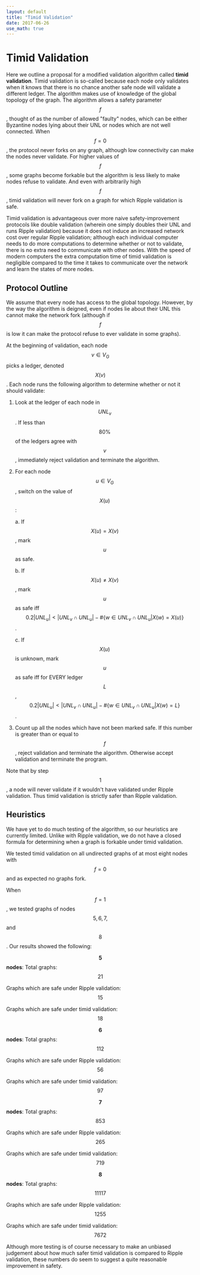 ```yaml
---
layout: default
title: "Timid Validation"
date: 2017-06-26
use_math: true
---
```


# Timid Validation

Here we outline a proposal for a modified validation algorithm called **timid validation**. Timid validation is so-called because each node only validates when it knows that there is no chance another safe node will validate a different ledger. The algorithm makes use of knowledge of the global topology of the graph. The algorithm allows a safety parameter $$f$$, thought of as the number of allowed "faulty" nodes, which can be either Byzantine nodes lying about their UNL or nodes which are not well connected. When $$f=0$$, the protocol never forks on any graph, although low connectivity can make the nodes never validate. For higher values of $$f$$, some graphs become forkable but the algorithm is less likely to make nodes refuse to validate. And even with arbitrarily high $$f$$, timid validation will never fork on a graph for which Ripple validation is safe.

Timid validation is advantageous over more naive safety-improvement protocols like double validation (wherein one simply doubles their UNL and runs Ripple validation) because it does not induce an increased network cost over regular Ripple validation; although each individual computer needs to do more computations to determine whether or not to validate, there is no extra need to communicate with other nodes. With the speed of modern computers the extra computation time of timid validation is negligible compared to the time it takes to communicate over the network and learn the states of more nodes.

## Protocol Outline

We assume that every node has access to the global topology. However, by the way the algorithm is deigned, even if nodes lie about their UNL this cannot make the network fork (although if $$f$$ is low it can make the protocol refuse to ever validate in some graphs).

At the beginning of validation, each node $$v\in V_G$$ picks a ledger, denoted $$X(v)$$. Each node runs the following algorithm to determine whether or not it should validate:

1. Look at the ledger of each node in $$UNL_v$$. If less than $$80\%$$ of the ledgers agree with $$v$$, immediately reject validation and terminate the algorithm.
2. For each node $$u\in V_G$$, switch on the value of $$X(u)$$:

    a. If $$X(u)=X(v)$$, mark $$u$$ as safe.
    
    b. If $$X(u)\neq X(v)$$, mark $$u$$ as safe iff $$0.2\vert UNL_u \vert<\vert UNL_v\cap UNL_u\vert - \#\{w\in UNL_v\cap UNL_u\vert X(w)=X(u)\}$$.
    
    c. If $$X(u)$$ is unknown, mark $$u$$ as safe iff for EVERY ledger $$L$$, $$0.2\vert UNL_u \vert<\vert UNL_v\cap UNL_u\vert - \#\{w\in UNL_v\cap UNL_u\vert X(w)=L\}$$.
3. Count up all the nodes which have not been marked safe. If this number is greater than or equal to $$f$$, reject validation and terminate the algorithm. Otherwise accept validation and terminate the program.

Note that by step $$1$$, a node will never validate if it wouldn't have validated under Ripple validation. Thus timid validation is strictly safer than Ripple validation.

## Heuristics

We have yet to do much testing of the algorithm, so our heuristics are currently limited. Unlike with Ripple validation, we do not have a closed formula for determining when a graph is forkable under timid validation.

We tested timid validation on all undirected graphs of at most eight nodes with $$f=0$$ and as expected no graphs fork.

When $$f=1$$, we tested graphs of nodes $$5,6,7,$$ and $$8$$. Our results showed the following:

**$$5$$ nodes**:
Total graphs: $$21$$

Graphs which are safe under Ripple validation: $$15$$

Graphs which are safe under timid validation: $$18$$

**$$6$$ nodes**:
Total graphs: $$112$$

Graphs which are safe under Ripple validation: $$56$$

Graphs which are safe under timid validation: $$97$$

**$$7$$ nodes**:
Total graphs: $$853$$

Graphs which are safe under Ripple validation: $$265$$

Graphs which are safe under timid validation: $$719$$

**$$8$$ nodes**:
Total graphs: $$11117$$

Graphs which are safe under Ripple validation: $$1255$$

Graphs which are safe under timid validation: $$7672$$

Although more testing is of course necessary to make an unbiased judgement about how much safer timid validation is compared to Ripple validation, these numbers do seem to suggest a quite reasonable improvement in safety.
